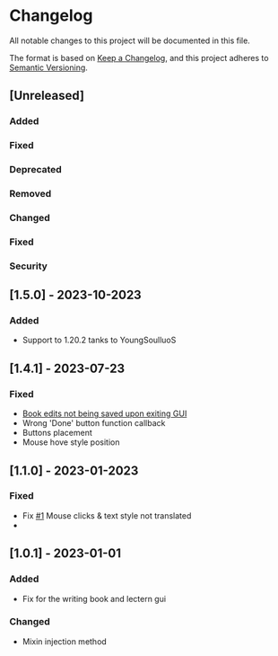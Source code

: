 # Changelog

All notable changes to this project will be documented in this file.

The format is based on [Keep a Changelog](https://keepachangelog.com/en/1.0.0/),
and this project adheres to [Semantic Versioning](https://semver.org/spec/v2.0.0.html).

## [Unreleased]

### Added

### Fixed

### Deprecated

### Removed

### Changed

### Fixed

### Security

## [1.5.0] - 2023-10-2023

### Added

- Support to 1.20.2 tanks to YoungSoulluoS

## [1.4.1] - 2023-07-23

### Fixed

- [Book edits not being saved upon exiting GUI](https://github.com/KosmoMoustache/FixBookGUI/issues/10)
- Wrong 'Done' button function callback
- Buttons placement
- Mouse hove style position

## [1.1.0] - 2023-01-2023

### Fixed

- Fix [#1](https://github.com/KosmoMoustache/FixBookGUI/issues/10) Mouse clicks & text style not translated
-

## [1.0.1] - 2023-01-01

### Added

- Fix for the writing book and lectern gui

### Changed

- Mixin injection method
